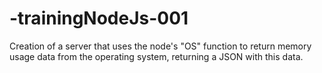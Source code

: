 # -trainingNodeJs-001
Creation of a server that uses the node's "OS" function to return memory usage data from the operating system, returning a JSON with this data.
